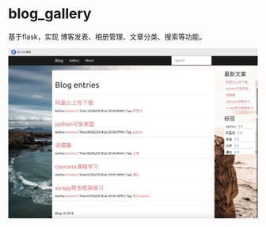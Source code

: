 # blog_gallery

基于flask，实现 博客发表、相册管理、文章分类、搜索等功能。

![](https://raw.githubusercontent.com/danielw0502/blog_gallery/master/img/personal_blog.png)
